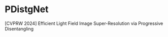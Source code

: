 # PDistgNet
[CVPRW 2024] Efficient Light Field Image Super-Resolution via Progressive Disentangling
